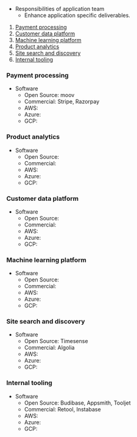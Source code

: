 * Responsibilities of application team
  * Enhance application specific deliverables.

1. [Payment processing](#payment-processing)
2. [Customer data platform](#customer-data-platform)
3. [Machine learning platform](#machine-learning-platform)
4. [Product analytics](#product-analytics)
5. [Site search and discovery](#site-search-and-discovery)
6. [Internal tooling](#internal-tooling)

### Payment processing
* Software
  * Open Source: moov
  * Commercial: Stripe, Razorpay
  * AWS:
  * Azure:
  * GCP:

### Product analytics
* Software
  * Open Source: 
  * Commercial:
  * AWS:
  * Azure:
  * GCP:

### Customer data platform
* Software
  * Open Source:
  * Commercial:
  * AWS:
  * Azure:
  * GCP:

### Machine learning platform
* Software
  * Open Source:
  * Commercial:
  * AWS:
  * Azure:
  * GCP:

### Site search and discovery
* Software
  * Open Source: Timesense
  * Commercial: Algolia
  * AWS:
  * Azure:
  * GCP:

### Internal tooling
* Software
  * Open Source: Budibase, Appsmith, Tooljet
  * Commercial: Retool, Instabase
  * AWS:
  * Azure:
  * GCP:


